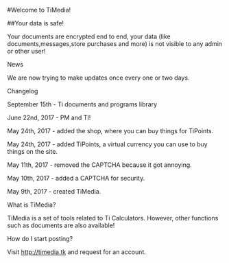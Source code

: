 #Welcome to TiMedia!

##Your data is safe!

Your documents are encrypted end to end, your data (like documents,messages,store purchases and more) is not visible to any admin or other user!

News

We are now trying to make updates once every one or two days.

Changelog

September 15th - Ti documents and programs library

June 22nd, 2017 - PM and TI!

May 24th, 2017 - added the shop, where you can buy things for TiPoints.

May 24th, 2017 - added TiPoints, a virtual currency you can use to buy things on the site.

May 11th, 2017 - removed the CAPTCHA because it got annoying.

May 10th, 2017 - added a CAPTCHA for security.

May 9th, 2017 - created TiMedia.

What is TiMedia?

TiMedia is a set of tools related to Ti Calculators. However, other functions such as documents are also available!

How do I start posting?

Visit http://timedia.tk and request for an account.
